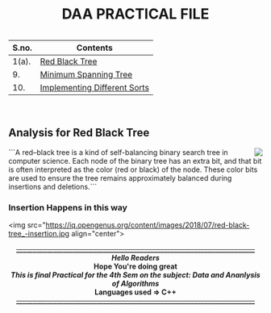  # **<div align="center">DAA PRACTICAL FILE</div>**

```
```

<table align="center">
<thead>
<tr>
  <th>S.no.</th>
  <th>Contents</th>
</tr>
</thead>
<tbody>
<tr>
  <td>1(a).</td>
  <td><a href="https://github.com/shivanshkumar999/DAA-Practical-File/blob/main/Insertion%20Sort(1.a).cpp">Red Black Tree</a></td>
</tr>
<tr>
  <td>9.</td>
  <td><a href="https://github.com/shivanshkumar999/DAA-Practical-File/blob/main/Minimum%20Spanning%20Tree%20(9%20que).cpp">Minimum Spanning Tree</td>
</tr>  
<tr>
  <td>10.</td>
  <td><a href="https://github.com/shivanshkumar999/DAA-Practical-File/blob/main/Comparisons%20of%20different%20sorts.cpp">Implementing Different Sorts</td>
</tr>
</tbody>
</table>

<br>

## Analysis for Red Black Tree
<img src="https://www.wisdomjobs.com/tutorials/red-black-tree.png" align="right">
```A red–black tree is a kind of self-balancing binary search tree in computer science. Each node of the binary tree has an extra bit, and that bit is often interpreted as the color (red or black) of the node. These color bits are used to ensure the tree remains approximately balanced during insertions and deletions.```

### Insertion Happens in this way
<img src="https://iq.opengenus.org/content/images/2018/07/red-black-tree_-insertion.jpg align="center">
 


**<div align="center">~~_______________________________________________________________________~~
<br> _Hello Readers_ <br>
 Hope You're doing great <br>
 _This is final Practical for the 4th Sem on the subject: Data and Ananlysis of Algorithms_ <br>
 Languages used => C++ <br>
 ~~_______________________________________________________________________~~
<br></div>**

```
```
